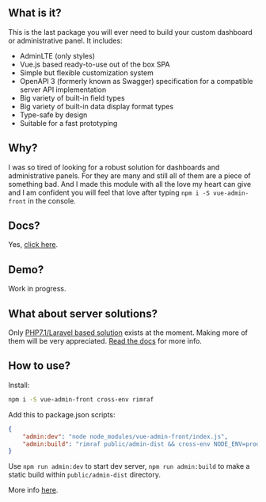 ## What is it?

This is the last package you will ever need to build your custom dashboard or administrative panel. It includes:
* AdminLTE (only styles)
* Vue.js based ready-to-use out of the box SPA
* Simple but flexible customization system
* OpenAPI 3 (formerly known as Swagger) specification for a compatible server API implementation
* Big variety of built-in field types
* Big variety of built-in data display format types
* Type-safe by design
* Suitable for a fast prototyping

## Why?

I was so tired of looking for a robust solution for dashboards and administrative panels.
For they are many and still all of them are a piece of something bad.
And I made this module with all the love my heart can give and I am confident you will feel that love after typing
`npm i -S vue-admin-front` in the console.

## Docs?

Yes, [click here](https://mr-timofey.gitbooks.io/vue-admin).

## Demo?

Work in progress.

## What about server solutions?

Only [PHP7.1/Laravel based solution](https://github.com/mrTimofey/laravel-admin-api) exists at the moment.
Making more of them will be very appreciated.
[Read the docs](https://mr-timofey.gitbooks.io/vue-admin/server-api-prerequisities.html) for more info.

## How to use?

Install:
```bash
npm i -S vue-admin-front cross-env rimraf
```

Add this to package.json scripts:
```json
{
	"admin:dev": "node node_modules/vue-admin-front/index.js",
	"admin:build": "rimraf public/admin-dist && cross-env NODE_ENV=production webpack --config node_modules/vue-admin-front/webpack.config.js --progress --hide-modules"
}
```

Use `npm run admin:dev` to start dev server, `npm run admin:build` to make a static build within `public/admin-dist` directory.

More info [here](https://mr-timofey.gitbooks.io/vue-admin/quick-start.html).
